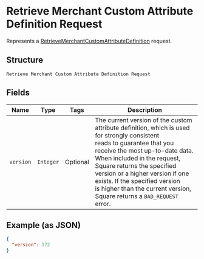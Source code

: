 
# Retrieve Merchant Custom Attribute Definition Request

Represents a [RetrieveMerchantCustomAttributeDefinition](../../doc/api/merchant-custom-attributes.md#retrieve-merchant-custom-attribute-definition) request.

## Structure

`Retrieve Merchant Custom Attribute Definition Request`

## Fields

| Name | Type | Tags | Description |
|  --- | --- | --- | --- |
| `version` | `Integer` | Optional | The current version of the custom attribute definition, which is used for strongly consistent<br>reads to guarantee that you receive the most up-to-date data. When included in the request,<br>Square returns the specified version or a higher version if one exists. If the specified version<br>is higher than the current version, Square returns a `BAD_REQUEST` error. |

## Example (as JSON)

```json
{
  "version": 172
}
```

